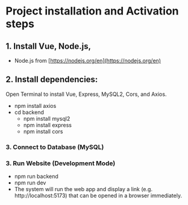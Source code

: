 # Project installation and Activation steps

## 1. Install Vue, Node.js, 
- Node.js from [https://nodejs.org/en](https://nodejs.org/en)

## 2. Install dependencies: 
Open Terminal to install Vue, Express, MySQL2, Cors, and Axios.
- npm install axios
- cd backend 
  - npm install mysql2
  - npm install express
  - npm install cors	

### 3. Connect to Database (MySQL)

### 3. Run Website (Development Mode)
- npm run backend
- npm run dev 
- The system will run the web app and display a link (e.g. http://localhost:5173) that can be opened in a browser immediately.
